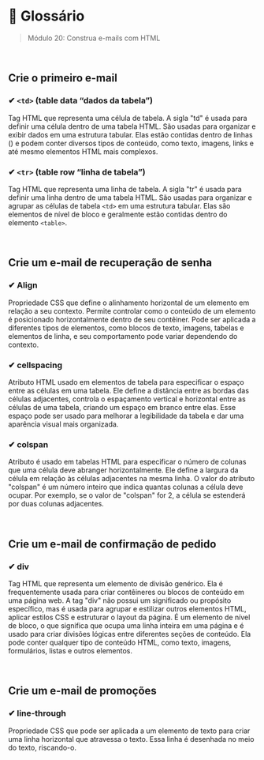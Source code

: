 # 📌 Glossário
> Módulo 20: Construa e-mails com HTML

<br>

## Crie o primeiro e-mail
### ✔ ``<td>`` (table data “dados da tabela”)
Tag HTML que representa uma célula de tabela. A sigla "td" é usada para definir uma célula dentro de uma tabela HTML. São usadas para organizar e exibir dados em uma estrutura tabular. Elas estão contidas dentro de linhas (<tr>) e podem conter diversos tipos de conteúdo, como texto, imagens, links e até mesmo elementos HTML mais complexos.

### ✔ ``<tr>`` (table row “linha de tabela”)
Tag HTML que representa uma linha de tabela. A sigla "tr" é usada para definir uma linha dentro de uma tabela HTML. São usadas para organizar e agrupar as células de tabela ``<td>`` em uma estrutura tabular. Elas são elementos de nível de bloco e geralmente estão contidas dentro do elemento ``<table>``.

<br>

## Crie um e-mail de recuperação de senha
### ✔ Align
Propriedade CSS que define o alinhamento horizontal de um elemento em relação a seu contexto. Permite controlar como o conteúdo de um elemento é posicionado horizontalmente dentro de seu contêiner. Pode ser aplicada a diferentes tipos de elementos, como blocos de texto, imagens, tabelas e elementos de linha, e seu comportamento pode variar dependendo do contexto.

### ✔ cellspacing
Atributo HTML usado em elementos de tabela para especificar o espaço entre as células em uma tabela. Ele define a distância entre as bordas das células adjacentes, controla o espaçamento vertical e horizontal entre as células de uma tabela, criando um espaço em branco entre elas. Esse espaço pode ser usado para melhorar a legibilidade da tabela e dar uma aparência visual mais organizada.

### ✔ colspan
Atributo é usado em tabelas HTML para especificar o número de colunas que uma célula deve abranger horizontalmente. Ele define a largura da célula em relação às células adjacentes na mesma linha. O valor do atributo "colspan" é um número inteiro que indica quantas colunas a célula deve ocupar. Por exemplo, se o valor de "colspan" for 2, a célula se estenderá por duas colunas adjacentes.

<br>

## Crie um e-mail de confirmação de pedido
### ✔ div
Tag HTML que representa um elemento de divisão genérico. Ela é frequentemente usada para criar contêineres ou blocos de conteúdo em uma página web. A tag "div" não possui um significado ou propósito específico, mas é usada para agrupar e estilizar outros elementos HTML, aplicar estilos CSS e estruturar o layout da página. É um elemento de nível de bloco, o que significa que ocupa uma linha inteira em uma página e é usado para criar divisões lógicas entre diferentes seções de conteúdo. Ela pode conter qualquer tipo de conteúdo HTML, como texto, imagens, formulários, listas e outros elementos.

<br>

## Crie um e-mail de promoções
### ✔ line-through
Propriedade CSS que pode ser aplicada a um elemento de texto para criar uma linha horizontal que atravessa o texto. Essa linha é desenhada no meio do texto, riscando-o.